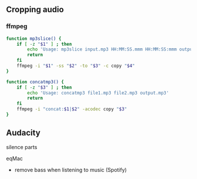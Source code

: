 ## Cropping audio

### ffmpeg
```sh
function mp3slice() {
    if [ -z "$1" ] ; then
        echo 'Usage: mp3slice input.mp3 HH:MM:SS.mmm HH:MM:SS:mmm output.mp3'
        return
    fi
    ffmpeg -i "$1" -ss "$2" -to "$3" -c copy "$4"
}
```


```sh
function concatmp3() {
	if [ -z "$3" ] ; then
		echo 'Usage: concatmp3 file1.mp3 file2.mp3 output.mp3'
		return
	fi
	ffmpeg -i "concat:$1|$2" -acodec copy "$3"
}
```

## Audacity
silence parts


eqMac
- remove bass when listening to music (Spotify) 